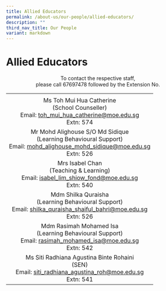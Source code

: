 ```yaml
---
title: Allied Educators
permalink: /about-us/our-people/allied-educators/
description: ""
third_nav_title: Our People
variant: markdown
---
```

# Allied Educators

<center>To contact the respective staff,<br>please call 67697478 followed by the Extension No.</center>

|                                                                                                                                  |
|:--------------------------------------------------------------------------------------------------------------------------------:|
|                    |
|              Ms Toh Mui Hua Catherine<br>(School Counseller)<br>Email: [toh_mui_hua_catherine@moe.edu.sg](mailto:toh_mui_hua_catherine@moe.edu.sg)<br>Extn: 574             |
| Mr Mohd Alighouse S/O Md Sidique<br>(Learning Behavioural Support)<br>Email: [mohd_alighouse_mohd_sidique@moe.edu.sg](mohd_alighouse_mohd_sidique@moe.edu.sg)<br>Extn: 526 |
|                 Mrs Isabel Chan<br>(Teaching &amp; Learning)<br>Email: [isabel_lim_shiow_fond@moe.edu.sg](mailto:isabel_lim_shiow_fond@moe.edu.sg)<br>Extn: 540                 |
|       Mdm Shilka Quraisha<br>(Learning Behavioural Support)<br>Email: [shilka_quraisha_shaiful_bahri@moe.edu.sg](mailto:shilka_quraisha_shaiful_bahri@moe.edu.sg)<br>Extn: 526      |
|          Mdm Rasimah Mohamed Isa<br>(Learning Behavioural Support)<br>Email: [rasimah_mohamed_isa@moe.edu.sg](mailto:rasimah_mohamed_isa@moe.edu.sg)<br>Extn: 542         |
|           Ms Siti Radhiana Agustina Binte Rohaini<br>(SEN)<br>Email: [siti_radhiana_agustina_roh@moe.edu.sg](mailto:siti_radhiana_agustina_roh@moe.edu.sg)<br>Extn: 541          |